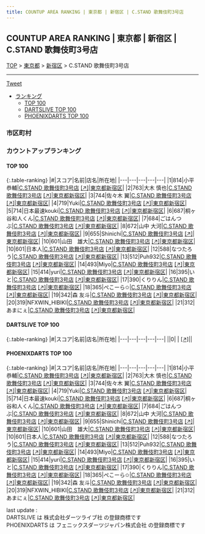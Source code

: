 ```yaml
---
title: COUNTUP AREA RANKING | 東京都 | 新宿区 | C.STAND 歌舞伎町3号店
---
```

## COUNTUP AREA RANKING | 東京都 | 新宿区 | C.STAND 歌舞伎町3号店

[TOP](/darts/rank/) > [東京都](/darts/rank/東京都/) > [新宿区](/darts/rank/東京都/新宿区/) > C.STAND 歌舞伎町3号店

___

<a href="https://twitter.com/share?ref_src=twsrc%5Etfw" data-text="COUNTUP AREA RANKING | 東京都新宿区C.STAND 歌舞伎町3号店" class="twitter-share-button" data-hashtags="DARTSLIVE,PHOENIXDARTS,darts,ダーツ" data-show-count="false">Tweet</a>

* [ランキング](#カウントアップランキング)
    * [TOP 100](#top-100)
    * [DARTSLIVE TOP 100](#dartslive-top-100)
    * [PHOENIXDARTS TOP 100](#phoenixdarts-top-100)

### 市区町村

<ul>

</ul>

### カウントアップランキング

#### TOP 100



{:.table-ranking}
|#|スコア|名前|店名|所在地|
|---|---|---|---|---|
|1|814|<span class="rank-name-pd">小平 恭輔</span>|<a href="/darts/rank/shops/92227.html">C.STAND 歌舞伎町3号店</a> <a href="https://vs.phoenixdarts.com/jp/shop/shopDetailInfo/s_92227?s_seq=92227">[↗]</a>|<a href="/darts/rank/東京都/新宿区">東京都新宿区</a>|
|2|763|<span class="rank-name-pd">大木 慎也</span>|<a href="/darts/rank/shops/92227.html">C.STAND 歌舞伎町3号店</a> <a href="https://vs.phoenixdarts.com/jp/shop/shopDetailInfo/s_92227?s_seq=92227">[↗]</a>|<a href="/darts/rank/東京都/新宿区">東京都新宿区</a>|
|3|744|<span class="rank-name-pd"><span class="pro-icon-pd"></span>佐々木 翼</span>|<a href="/darts/rank/shops/92227.html">C.STAND 歌舞伎町3号店</a> <a href="https://vs.phoenixdarts.com/jp/shop/shopDetailInfo/s_92227?s_seq=92227">[↗]</a>|<a href="/darts/rank/東京都/新宿区">東京都新宿区</a>|
|4|719|<span class="rank-name-pd">Yuki</span>|<a href="/darts/rank/shops/92227.html">C.STAND 歌舞伎町3号店</a> <a href="https://vs.phoenixdarts.com/jp/shop/shopDetailInfo/s_92227?s_seq=92227">[↗]</a>|<a href="/darts/rank/東京都/新宿区">東京都新宿区</a>|
|5|714|<span class="rank-name-pd">日本最速kouki</span>|<a href="/darts/rank/shops/92227.html">C.STAND 歌舞伎町3号店</a> <a href="https://vs.phoenixdarts.com/jp/shop/shopDetailInfo/s_92227?s_seq=92227">[↗]</a>|<a href="/darts/rank/東京都/新宿区">東京都新宿区</a>|
|6|687|<span class="rank-name-pd">桐ヶ谷和人くん</span>|<a href="/darts/rank/shops/92227.html">C.STAND 歌舞伎町3号店</a> <a href="https://vs.phoenixdarts.com/jp/shop/shopDetailInfo/s_92227?s_seq=92227">[↗]</a>|<a href="/darts/rank/東京都/新宿区">東京都新宿区</a>|
|7|684|<span class="rank-name-pd">ごはんつぶ</span>|<a href="/darts/rank/shops/92227.html">C.STAND 歌舞伎町3号店</a> <a href="https://vs.phoenixdarts.com/jp/shop/shopDetailInfo/s_92227?s_seq=92227">[↗]</a>|<a href="/darts/rank/東京都/新宿区">東京都新宿区</a>|
|8|672|<span class="rank-name-pd">山中 大河</span>|<a href="/darts/rank/shops/92227.html">C.STAND 歌舞伎町3号店</a> <a href="https://vs.phoenixdarts.com/jp/shop/shopDetailInfo/s_92227?s_seq=92227">[↗]</a>|<a href="/darts/rank/東京都/新宿区">東京都新宿区</a>|
|9|655|<span class="rank-name-pd">Shinichi</span>|<a href="/darts/rank/shops/92227.html">C.STAND 歌舞伎町3号店</a> <a href="https://vs.phoenixdarts.com/jp/shop/shopDetailInfo/s_92227?s_seq=92227">[↗]</a>|<a href="/darts/rank/東京都/新宿区">東京都新宿区</a>|
|10|601|<span class="rank-name-pd">山田　雄大</span>|<a href="/darts/rank/shops/92227.html">C.STAND 歌舞伎町3号店</a> <a href="https://vs.phoenixdarts.com/jp/shop/shopDetailInfo/s_92227?s_seq=92227">[↗]</a>|<a href="/darts/rank/東京都/新宿区">東京都新宿区</a>|
|10|601|<span class="rank-name-pd">日本人</span>|<a href="/darts/rank/shops/92227.html">C.STAND 歌舞伎町3号店</a> <a href="https://vs.phoenixdarts.com/jp/shop/shopDetailInfo/s_92227?s_seq=92227">[↗]</a>|<a href="/darts/rank/東京都/新宿区">東京都新宿区</a>|
|12|588|<span class="rank-name-pd">なつたろう</span>|<a href="/darts/rank/shops/92227.html">C.STAND 歌舞伎町3号店</a> <a href="https://vs.phoenixdarts.com/jp/shop/shopDetailInfo/s_92227?s_seq=92227">[↗]</a>|<a href="/darts/rank/東京都/新宿区">東京都新宿区</a>|
|13|512|<span class="rank-name-pd">Puh932</span>|<a href="/darts/rank/shops/92227.html">C.STAND 歌舞伎町3号店</a> <a href="https://vs.phoenixdarts.com/jp/shop/shopDetailInfo/s_92227?s_seq=92227">[↗]</a>|<a href="/darts/rank/東京都/新宿区">東京都新宿区</a>|
|14|493|<span class="rank-name-pd">Miyo</span>|<a href="/darts/rank/shops/92227.html">C.STAND 歌舞伎町3号店</a> <a href="https://vs.phoenixdarts.com/jp/shop/shopDetailInfo/s_92227?s_seq=92227">[↗]</a>|<a href="/darts/rank/東京都/新宿区">東京都新宿区</a>|
|15|414|<span class="rank-name-pd">yuri</span>|<a href="/darts/rank/shops/92227.html">C.STAND 歌舞伎町3号店</a> <a href="https://vs.phoenixdarts.com/jp/shop/shopDetailInfo/s_92227?s_seq=92227">[↗]</a>|<a href="/darts/rank/東京都/新宿区">東京都新宿区</a>|
|16|395|<span class="rank-name-pd">いと</span>|<a href="/darts/rank/shops/92227.html">C.STAND 歌舞伎町3号店</a> <a href="https://vs.phoenixdarts.com/jp/shop/shopDetailInfo/s_92227?s_seq=92227">[↗]</a>|<a href="/darts/rank/東京都/新宿区">東京都新宿区</a>|
|17|390|<span class="rank-name-pd">くりりん</span>|<a href="/darts/rank/shops/92227.html">C.STAND 歌舞伎町3号店</a> <a href="https://vs.phoenixdarts.com/jp/shop/shopDetailInfo/s_92227?s_seq=92227">[↗]</a>|<a href="/darts/rank/東京都/新宿区">東京都新宿区</a>|
|18|365|<span class="rank-name-pd">ぺこーら✩</span>|<a href="/darts/rank/shops/92227.html">C.STAND 歌舞伎町3号店</a> <a href="https://vs.phoenixdarts.com/jp/shop/shopDetailInfo/s_92227?s_seq=92227">[↗]</a>|<a href="/darts/rank/東京都/新宿区">東京都新宿区</a>|
|19|342|<span class="rank-name-pd">森 友斗</span>|<a href="/darts/rank/shops/92227.html">C.STAND 歌舞伎町3号店</a> <a href="https://vs.phoenixdarts.com/jp/shop/shopDetailInfo/s_92227?s_seq=92227">[↗]</a>|<a href="/darts/rank/東京都/新宿区">東京都新宿区</a>|
|20|319|<span class="rank-name-pd">NFXWIN_HIBIKI</span>|<a href="/darts/rank/shops/92227.html">C.STAND 歌舞伎町3号店</a> <a href="https://vs.phoenixdarts.com/jp/shop/shopDetailInfo/s_92227?s_seq=92227">[↗]</a>|<a href="/darts/rank/東京都/新宿区">東京都新宿区</a>|
|21|312|<span class="rank-name-pd">あまにぇ</span>|<a href="/darts/rank/shops/92227.html">C.STAND 歌舞伎町3号店</a> <a href="https://vs.phoenixdarts.com/jp/shop/shopDetailInfo/s_92227?s_seq=92227">[↗]</a>|<a href="/darts/rank/東京都/新宿区">東京都新宿区</a>|


#### DARTSLIVE TOP 100



{:.table-ranking}
|#|スコア|名前|店名|所在地|
|---|---|---|---|---|
||0|<span class="rank-name-dl"> </span>|<a href="/darts/rank/shops/.html"></a> <a href="">[↗]</a>|<a href="/darts/rank//"></a>|


#### PHOENIXDARTS TOP 100



{:.table-ranking}
|#|スコア|名前|店名|所在地|
|---|---|---|---|---|
|1|814|<span class="rank-name-pd">小平 恭輔</span>|<a href="/darts/rank/shops/92227.html">C.STAND 歌舞伎町3号店</a> <a href="https://vs.phoenixdarts.com/jp/shop/shopDetailInfo/s_92227?s_seq=92227">[↗]</a>|<a href="/darts/rank/東京都/新宿区">東京都新宿区</a>|
|2|763|<span class="rank-name-pd">大木 慎也</span>|<a href="/darts/rank/shops/92227.html">C.STAND 歌舞伎町3号店</a> <a href="https://vs.phoenixdarts.com/jp/shop/shopDetailInfo/s_92227?s_seq=92227">[↗]</a>|<a href="/darts/rank/東京都/新宿区">東京都新宿区</a>|
|3|744|<span class="rank-name-pd"><span class="pro-icon-pd"></span>佐々木 翼</span>|<a href="/darts/rank/shops/92227.html">C.STAND 歌舞伎町3号店</a> <a href="https://vs.phoenixdarts.com/jp/shop/shopDetailInfo/s_92227?s_seq=92227">[↗]</a>|<a href="/darts/rank/東京都/新宿区">東京都新宿区</a>|
|4|719|<span class="rank-name-pd">Yuki</span>|<a href="/darts/rank/shops/92227.html">C.STAND 歌舞伎町3号店</a> <a href="https://vs.phoenixdarts.com/jp/shop/shopDetailInfo/s_92227?s_seq=92227">[↗]</a>|<a href="/darts/rank/東京都/新宿区">東京都新宿区</a>|
|5|714|<span class="rank-name-pd">日本最速kouki</span>|<a href="/darts/rank/shops/92227.html">C.STAND 歌舞伎町3号店</a> <a href="https://vs.phoenixdarts.com/jp/shop/shopDetailInfo/s_92227?s_seq=92227">[↗]</a>|<a href="/darts/rank/東京都/新宿区">東京都新宿区</a>|
|6|687|<span class="rank-name-pd">桐ヶ谷和人くん</span>|<a href="/darts/rank/shops/92227.html">C.STAND 歌舞伎町3号店</a> <a href="https://vs.phoenixdarts.com/jp/shop/shopDetailInfo/s_92227?s_seq=92227">[↗]</a>|<a href="/darts/rank/東京都/新宿区">東京都新宿区</a>|
|7|684|<span class="rank-name-pd">ごはんつぶ</span>|<a href="/darts/rank/shops/92227.html">C.STAND 歌舞伎町3号店</a> <a href="https://vs.phoenixdarts.com/jp/shop/shopDetailInfo/s_92227?s_seq=92227">[↗]</a>|<a href="/darts/rank/東京都/新宿区">東京都新宿区</a>|
|8|672|<span class="rank-name-pd">山中 大河</span>|<a href="/darts/rank/shops/92227.html">C.STAND 歌舞伎町3号店</a> <a href="https://vs.phoenixdarts.com/jp/shop/shopDetailInfo/s_92227?s_seq=92227">[↗]</a>|<a href="/darts/rank/東京都/新宿区">東京都新宿区</a>|
|9|655|<span class="rank-name-pd">Shinichi</span>|<a href="/darts/rank/shops/92227.html">C.STAND 歌舞伎町3号店</a> <a href="https://vs.phoenixdarts.com/jp/shop/shopDetailInfo/s_92227?s_seq=92227">[↗]</a>|<a href="/darts/rank/東京都/新宿区">東京都新宿区</a>|
|10|601|<span class="rank-name-pd">山田　雄大</span>|<a href="/darts/rank/shops/92227.html">C.STAND 歌舞伎町3号店</a> <a href="https://vs.phoenixdarts.com/jp/shop/shopDetailInfo/s_92227?s_seq=92227">[↗]</a>|<a href="/darts/rank/東京都/新宿区">東京都新宿区</a>|
|10|601|<span class="rank-name-pd">日本人</span>|<a href="/darts/rank/shops/92227.html">C.STAND 歌舞伎町3号店</a> <a href="https://vs.phoenixdarts.com/jp/shop/shopDetailInfo/s_92227?s_seq=92227">[↗]</a>|<a href="/darts/rank/東京都/新宿区">東京都新宿区</a>|
|12|588|<span class="rank-name-pd">なつたろう</span>|<a href="/darts/rank/shops/92227.html">C.STAND 歌舞伎町3号店</a> <a href="https://vs.phoenixdarts.com/jp/shop/shopDetailInfo/s_92227?s_seq=92227">[↗]</a>|<a href="/darts/rank/東京都/新宿区">東京都新宿区</a>|
|13|512|<span class="rank-name-pd">Puh932</span>|<a href="/darts/rank/shops/92227.html">C.STAND 歌舞伎町3号店</a> <a href="https://vs.phoenixdarts.com/jp/shop/shopDetailInfo/s_92227?s_seq=92227">[↗]</a>|<a href="/darts/rank/東京都/新宿区">東京都新宿区</a>|
|14|493|<span class="rank-name-pd">Miyo</span>|<a href="/darts/rank/shops/92227.html">C.STAND 歌舞伎町3号店</a> <a href="https://vs.phoenixdarts.com/jp/shop/shopDetailInfo/s_92227?s_seq=92227">[↗]</a>|<a href="/darts/rank/東京都/新宿区">東京都新宿区</a>|
|15|414|<span class="rank-name-pd">yuri</span>|<a href="/darts/rank/shops/92227.html">C.STAND 歌舞伎町3号店</a> <a href="https://vs.phoenixdarts.com/jp/shop/shopDetailInfo/s_92227?s_seq=92227">[↗]</a>|<a href="/darts/rank/東京都/新宿区">東京都新宿区</a>|
|16|395|<span class="rank-name-pd">いと</span>|<a href="/darts/rank/shops/92227.html">C.STAND 歌舞伎町3号店</a> <a href="https://vs.phoenixdarts.com/jp/shop/shopDetailInfo/s_92227?s_seq=92227">[↗]</a>|<a href="/darts/rank/東京都/新宿区">東京都新宿区</a>|
|17|390|<span class="rank-name-pd">くりりん</span>|<a href="/darts/rank/shops/92227.html">C.STAND 歌舞伎町3号店</a> <a href="https://vs.phoenixdarts.com/jp/shop/shopDetailInfo/s_92227?s_seq=92227">[↗]</a>|<a href="/darts/rank/東京都/新宿区">東京都新宿区</a>|
|18|365|<span class="rank-name-pd">ぺこーら✩</span>|<a href="/darts/rank/shops/92227.html">C.STAND 歌舞伎町3号店</a> <a href="https://vs.phoenixdarts.com/jp/shop/shopDetailInfo/s_92227?s_seq=92227">[↗]</a>|<a href="/darts/rank/東京都/新宿区">東京都新宿区</a>|
|19|342|<span class="rank-name-pd">森 友斗</span>|<a href="/darts/rank/shops/92227.html">C.STAND 歌舞伎町3号店</a> <a href="https://vs.phoenixdarts.com/jp/shop/shopDetailInfo/s_92227?s_seq=92227">[↗]</a>|<a href="/darts/rank/東京都/新宿区">東京都新宿区</a>|
|20|319|<span class="rank-name-pd">NFXWIN_HIBIKI</span>|<a href="/darts/rank/shops/92227.html">C.STAND 歌舞伎町3号店</a> <a href="https://vs.phoenixdarts.com/jp/shop/shopDetailInfo/s_92227?s_seq=92227">[↗]</a>|<a href="/darts/rank/東京都/新宿区">東京都新宿区</a>|
|21|312|<span class="rank-name-pd">あまにぇ</span>|<a href="/darts/rank/shops/92227.html">C.STAND 歌舞伎町3号店</a> <a href="https://vs.phoenixdarts.com/jp/shop/shopDetailInfo/s_92227?s_seq=92227">[↗]</a>|<a href="/darts/rank/東京都/新宿区">東京都新宿区</a>|


<div class="footer border-top border-gray-light mt-5 pt-3 text-right text-gray">
    last update : <span style="font-weight: italic" id="foot_last_modified"></span><br />
    DARTSLIVE は 株式会社ダーツライブ社 の登録商標です<br />
    PHOENIXDARTS は フェニックスダーツジャパン株式会社 の登録商標です<br />
</div>

<script src="https://cdnjs.cloudflare.com/ajax/libs/jquery.tablesorter/2.31.3/js/jquery.tablesorter.min.js" integrity="sha512-qzgd5cYSZcosqpzpn7zF2ZId8f/8CHmFKZ8j7mU4OUXTNRd5g+ZHBPsgKEwoqxCtdQvExE5LprwwPAgoicguNg==" crossorigin="anonymous" referrerpolicy="no-referrer"></script>
<link rel="stylesheet" href="https://cdnjs.cloudflare.com/ajax/libs/jquery.tablesorter/2.31.3/css/theme.default.min.css" integrity="sha512-wghhOJkjQX0Lh3NSWvNKeZ0ZpNn+SPVXX1Qyc9OCaogADktxrBiBdKGDoqVUOyhStvMBmJQ8ZdMHiR3wuEq8+w==" crossorigin="anonymous" referrerpolicy="no-referrer" />
<script>
$(function() {
    $(".table-ranking").tablesorter({sortList:[[0, 0]]});
    $("#foot_last_modified").text(formatDate(new Date(document.lastModified), 'yyyy-MM-dd HH:mm:ss'));
});
</script>

<script async src="https://platform.twitter.com/widgets.js" charset="utf-8"></script>